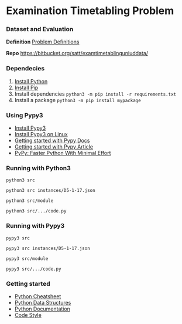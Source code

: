 # Examination Timetabling Problem

### Dataset and Evaluation

**Definition** [Problem Definitions](./DEF.MD)

**Repo** https://bitbucket.org/satt/examtimetablinguniuddata/

### Dependecies

1. [Install Python](https://docs.python-guide.org/starting/install3/linux/)
2. [Install Pip](https://docs.python-guide.org/starting/install3/linux/)
3. Install dependencies `python3 -m pip install -r requirements.txt`
4. Install a package `python3 -m pip install mypackage`

### Using Pypy3

- [Install Pypy3](https://www.pypy.org/download.html)
- [Install Pypy3 on Linux](https://snapcraft.io/install/pypy3/ubuntu)
- [Getting started with Pypy Docs](https://doc.pypy.org/en/improve-docs/getting-started-dev.html)
- [Getting started with Pypy Article](https://towardsdatascience.com/getting-started-with-pypy-ef4ba5cb431c)
- [PyPy: Faster Python With Minimal Effort](https://realpython.com/pypy-faster-python/)

### Running with Python3

`python3 src`

`python3 src instances/D5-1-17.json`

`python3 src/module`

`python3 src/.../code.py`

### Running with Pypy3

`pypy3 src`

`pypy3 src instances/D5-1-17.json`

`pypy3 src/module`

`pypy3 src/.../code.py`

### Getting started

- [Python Cheatsheet](https://www.pythoncheatsheet.org/)
- [Python Data Structures](https://docs.python.org/3/tutorial/datastructures.html)
- [Python Documentation](https://docs.python.org/3/)
- [Code Style](https://docs.python-guide.org/writing/style/)